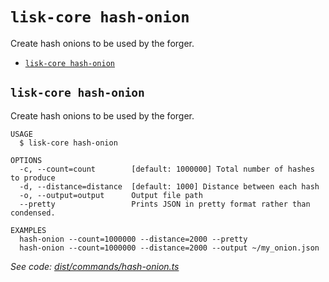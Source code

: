 `lisk-core hash-onion`
======================

Create hash onions to be used by the forger.

* [`lisk-core hash-onion`](#lisk-core-hash-onion)

## `lisk-core hash-onion`

Create hash onions to be used by the forger.

```
USAGE
  $ lisk-core hash-onion

OPTIONS
  -c, --count=count        [default: 1000000] Total number of hashes to produce
  -d, --distance=distance  [default: 1000] Distance between each hash
  -o, --output=output      Output file path
  --pretty                 Prints JSON in pretty format rather than condensed.

EXAMPLES
  hash-onion --count=1000000 --distance=2000 --pretty
  hash-onion --count=1000000 --distance=2000 --output ~/my_onion.json
```

_See code: [dist/commands/hash-onion.ts](https://github.com/LiskHQ/lisk-core/blob/v4.0.2/dist/commands/hash-onion.ts)_
